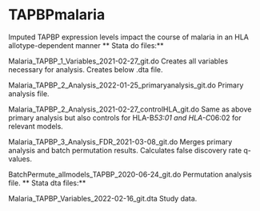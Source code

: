 # TAPBPmalaria
Imputed TAPBP expression levels impact the course of malaria in an HLA allotype-dependent manner
**
Stata do files:**

Malaria_TAPBP_1_Variables_2021-02-27_git.do Creates all variables necessary for analysis. Creates below .dta file.

Malaria_TAPBP_2_Analysis_2022-01-25_primaryanalysis_git.do Primary analysis file.

Malaria_TAPBP_2_Analysis_2021-02-27_controlHLA_git.do Same as above primary analysis but also controls for HLA-B*53:01 and HLA-C*06:02 for relevant models.

Malaria_TAPBP_3_Analysis_FDR_2021-03-08_git.do Merges primary analysis and batch permutation results. Calculates false discovery rate q-values.

BatchPermute_allmodels_TAPBP_2020-06-24_git.do Permutation analysis file.
**
Stata dta files:**

Malaria_TAPBP_Variables_2022-02-16_git.dta Study data.
